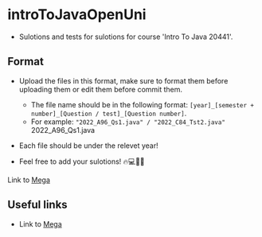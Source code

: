# introToJavaOpenUni
* Sulotions and tests for sulotions for course 'Intro To Java 20441'.

## Format 
* Upload the files in this format, make sure to format them before uploading them or edit them before commit them.
  * The file name should be in the following format: ```[year]_[semester + number]_[Question / test]_[Question number]```. 
  * For example: ```"2022_A96_Qs1.java" / "2022_C84_Tst2.java"```
  2022_A96_Qs1.java

* Each file should be under the relevet year!

* Feel free to add your sulotions! 🔥💻🤘🏻

Link to [Mega ]( https://mega.nz/folder/0Sg0iD4B#0OPF1JJgFjtYoJuStlsCtA )

## Useful links
 * Link to [Mega ]( https://mega.nz/folder/0Sg0iD4B#0OPF1JJgFjtYoJuStlsCtA )
